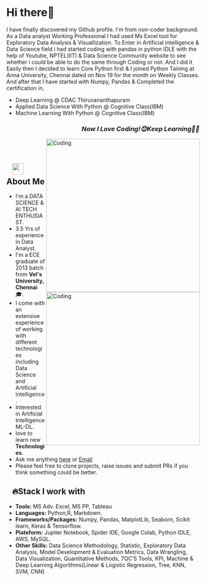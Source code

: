 # Hi there👋
<!--<h3 align="center"> A DATA SCIENCE & AI TECH ENTHUSIAST<b></h3>-->

I have finally discovered my Github profile. I'm from non-coder background. As a Data analyst Working Professional I had used Ms Excel tool for Exploratory Data Analysis & Visuallization. 
To Enter in Artificial intelligence & Data Science field i had started coding with pandas in python IDLE with the help of Youtube, NPTEL(IIT) & Data Science Community website to see whether i could be able to do the same through Coding or not. And I did it Easily then I decided to learn Core Python first & I joined Python Taining at Anna University, Chennai dated on Nov 19 for the month on Weekly Classes.
And after that I have started with Numpy, Pandas & Completed the certification in,
 
- Deep Learning @ CDAC Thiruvananthapuram
- Applied Data Science With Python @ Cognitive Class(IBM)
- Machine Learning With Python @ Cognitive Class(IBM)
 
<h3 align="right"><i>Now I Love Coding!😊Keep Learning👨‍🎓️️</i></h3>


<img align="right" alt="Coding" width="400" src="https://media.giphy.com/media/3bgcPpDaikspxiUHlH/giphy.gif">
<br><img align="right" alt="Coding" width="400" src="https://media.giphy.com/media/iOdhk1BSNJ7PsQRUN3/giphy.gif"/></br>

## &nbsp; &nbsp;<img src="https://media.giphy.com/media/WUlplcMpOCEmTGBtBW/giphy.gif" width="30"> **About Me**
- I'm a DATA SCIENCE & AI TECH ENTHUSIAST.
- 3.5 Yrs of experience in Data Analyst.
- I'm a ECE graduate of 2013 batch from **Vel's University,Chennai**🎓. 
- I come with an extensive experience of working with different technologies including Data Science and Artificial intelligence.
- Interested in Artificial Intelligence ML-DL.
- love to learn new **Technologies**.
- Ask me anything [here](https://github.com/connectkishan1/connectkishan1/issues/new) or [Email](connectkishan1@gmail.com)
- Please feel free to clone projects, raise issues and submit PRs if you think something could be better.

## &nbsp; &nbsp;🔥**Stack I work with** 

- **Tools:** MS Adv. Excel, MS PP, Tableau
- **Languages:** Python,R, Markdown.
- **Frameworks/Packages:** Numpy, Pandas, MatplotLib, Seaborn, Scikit learn, Keras & Tensorflow.
- **Plateform:** Jupiter Notebook,  	Spider IDE, Google Colab, Python IDLE, AWS, MySQL.
- **Other Skills:** Data Science Methodology,  	Statistic, Exploratory Data Analysis, Model Development & Evaluation Metrics, Data Wrangling, Data Visualization, Quantitative Methods, 7QC’S Tools, KPI, Machine & Deep Learning Algorithms(Linear & Logistic Regression, Tree, KNN, SVM, CNN)

<!--
**connectkishan1/connectkishan1** is a ✨ _special_ ✨ repository because its `README.md` (this file) appears on your GitHub profile.

Here are some ideas to get you started:

- 🔭 I’m currently working on ...
- 🌱 I’m currently learning ...
- 👯 I’m looking to collaborate on ...
- 🤔 I’m looking for help with ...
- 💬 Ask me about ...
- 📫 How to reach me: ...
- 😄 Pronouns: ...
- ⚡ Fun fact: ...
-->
